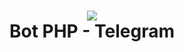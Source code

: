 <h1 align="center">
    <img src="https://github.com/k7brasil/TelegramBotCore/blob/main/logo.png?raw=true" />
    <br />
    Bot PHP - Telegram
    <br />
	<br />
</h1>

